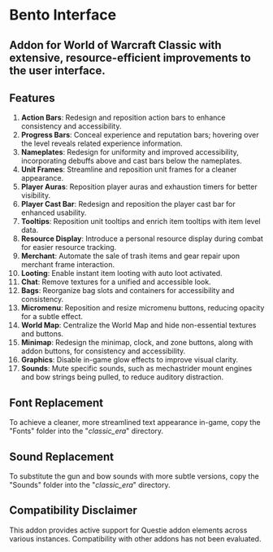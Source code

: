# Bento Interface

## Addon for World of Warcraft Classic with extensive, resource-efficient improvements to the user interface.

## Features

1. **Action Bars**: Redesign and reposition action bars to enhance consistency and accessibility.
2. **Progress Bars**: Conceal experience and reputation bars; hovering over the level reveals related experience information.
3. **Nameplates**: Redesign for uniformity and improved accessibility, incorporating debuffs above and cast bars below the nameplates.
4. **Unit Frames**: Streamline and reposition unit frames for a cleaner appearance.
5. **Player Auras**: Reposition player auras and exhaustion timers for better visibility.
6. **Player Cast Bar**: Redesign and reposition the player cast bar for enhanced usability.
7. **Tooltips**: Reposition unit tooltips and enrich item tooltips with item level data.
8. **Resource Display**: Introduce a personal resource display during combat for easier resource tracking.
9. **Merchant**: Automate the sale of trash items and gear repair upon merchant frame interaction.
10. **Looting**: Enable instant item looting with auto loot activated.
11. **Chat**: Remove textures for a unified and accessible look.
12. **Bags**: Reorganize bag slots and containers for accessibility and consistency.
13. **Micromenu**: Reposition and resize micromenu buttons, reducing opacity for a subtle effect.
14. **World Map**: Centralize the World Map and hide non-essential textures and buttons.
15. **Minimap**: Redesign the minimap, clock, and zone buttons, along with addon buttons, for consistency and accessibility.
16. **Graphics**: Disable in-game glow effects to improve visual clarity.
17. **Sounds**: Mute specific sounds, such as mechastrider mount engines and bow strings being pulled, to reduce auditory distraction.

## Font Replacement
To achieve a cleaner, more streamlined text appearance in-game, copy the "Fonts" folder into the "_classic_era_" directory.

## Sound Replacement
To substitute the gun and bow sounds with more subtle versions, copy the "Sounds" folder into the "_classic_era_" directory.

## Compatibility Disclaimer
This addon provides active support for Questie addon elements across various instances. Compatibility with other addons has not been evaluated.